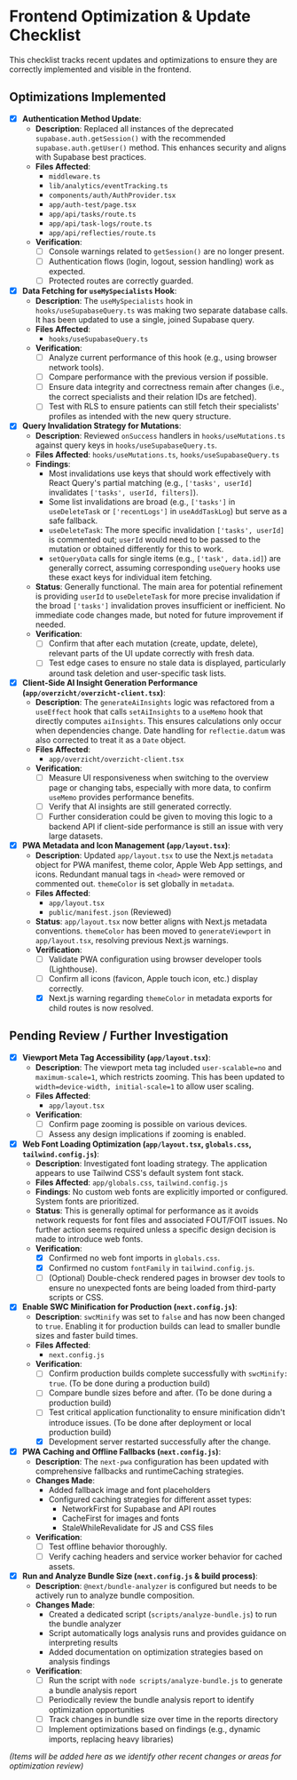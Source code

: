 # Frontend Optimization & Update Checklist

This checklist tracks recent updates and optimizations to ensure they are correctly implemented and visible in the frontend.

## Optimizations Implemented

- [x] **Authentication Method Update**:
  - **Description**: Replaced all instances of the deprecated `supabase.auth.getSession()` with the recommended `supabase.auth.getUser()` method. This enhances security and aligns with Supabase best practices.
  - **Files Affected**:
    - `middleware.ts`
    - `lib/analytics/eventTracking.ts`
    - `components/auth/AuthProvider.tsx`
    - `app/auth-test/page.tsx`
    - `app/api/tasks/route.ts`
    - `app/api/task-logs/route.ts`
    - `app/api/reflecties/route.ts`
  - **Verification**:
    - [ ] Console warnings related to `getSession()` are no longer present.
    - [ ] Authentication flows (login, logout, session handling) work as expected.
    - [ ] Protected routes are correctly guarded.

- [x] **Data Fetching for `useMySpecialists` Hook**:
  - **Description**: The `useMySpecialists` hook in `hooks/useSupabaseQuery.ts` was making two separate database calls. It has been updated to use a single, joined Supabase query.
  - **Files Affected**:
    - `hooks/useSupabaseQuery.ts`
  - **Verification**:
    - [ ] Analyze current performance of this hook (e.g., using browser network tools).
    - [ ] Compare performance with the previous version if possible.
    - [ ] Ensure data integrity and correctness remain after changes (i.e., the correct specialists and their relation IDs are fetched).
    - [ ] Test with RLS to ensure patients can still fetch their specialists' profiles as intended with the new query structure.

- [x] **Query Invalidation Strategy for Mutations**:
  - **Description**: Reviewed `onSuccess` handlers in `hooks/useMutations.ts` against query keys in `hooks/useSupabaseQuery.ts`.
  - **Files Affected**: `hooks/useMutations.ts`, `hooks/useSupabaseQuery.ts`
  - **Findings**:
    - Most invalidations use keys that should work effectively with React Query's partial matching (e.g., `['tasks', userId]` invalidates `['tasks', userId, filters]`).
    - Some list invalidations are broad (e.g., `['tasks']` in `useDeleteTask` or `['recentLogs']` in `useAddTaskLog`) but serve as a safe fallback.
    - `useDeleteTask`: The more specific invalidation `['tasks', userId]` is commented out; `userId` would need to be passed to the mutation or obtained differently for this to work.
    - `setQueryData` calls for single items (e.g., `['task', data.id]`) are generally correct, assuming corresponding `useQuery` hooks use these exact keys for individual item fetching.
  - **Status**: Generally functional. The main area for potential refinement is providing `userId` to `useDeleteTask` for more precise invalidation if the broad `['tasks']` invalidation proves insufficient or inefficient. No immediate code changes made, but noted for future improvement if needed.
  - **Verification**:
    - [ ] Confirm that after each mutation (create, update, delete), relevant parts of the UI update correctly with fresh data.
    - [ ] Test edge cases to ensure no stale data is displayed, particularly around task deletion and user-specific task lists.

- [x] **Client-Side AI Insight Generation Performance (`app/overzicht/overzicht-client.tsx`)**:
  - **Description**: The `generateAiInsights` logic was refactored from a `useEffect` hook that calls `setAiInsights` to a `useMemo` hook that directly computes `aiInsights`. This ensures calculations only occur when dependencies change. Date handling for `reflectie.datum` was also corrected to treat it as a `Date` object.
  - **Files Affected**:
    - `app/overzicht/overzicht-client.tsx`
  - **Verification**:
    - [ ] Measure UI responsiveness when switching to the overview page or changing tabs, especially with more data, to confirm `useMemo` provides performance benefits.
    - [ ] Verify that AI insights are still generated correctly.
    - [ ] Further consideration could be given to moving this logic to a backend API if client-side performance is still an issue with very large datasets.

- [x] **PWA Metadata and Icon Management (`app/layout.tsx`)**:
  - **Description**: Updated `app/layout.tsx` to use the Next.js `metadata` object for PWA manifest, theme color, Apple Web App settings, and icons. Redundant manual tags in `<head>` were removed or commented out. `themeColor` is set globally in `metadata`.
  - **Files Affected**:
    - `app/layout.tsx`
    - `public/manifest.json` (Reviewed)
  - **Status**: `app/layout.tsx` now better aligns with Next.js metadata conventions. `themeColor` has been moved to `generateViewport` in `app/layout.tsx`, resolving previous Next.js warnings.
  - **Verification**:
    - [ ] Validate PWA configuration using browser developer tools (Lighthouse).
    - [ ] Confirm all icons (favicon, Apple touch icon, etc.) display correctly.
    - [x] Next.js warning regarding `themeColor` in metadata exports for child routes is now resolved.

## Pending Review / Further Investigation

- [x] **Viewport Meta Tag Accessibility (`app/layout.tsx`)**:
  - **Description**: The viewport meta tag included `user-scalable=no` and `maximum-scale=1`, which restricts zooming. This has been updated to `width=device-width, initial-scale=1` to allow user scaling.
  - **Files Affected**:
    - `app/layout.tsx`
  - **Verification**:
    - [ ] Confirm page zooming is possible on various devices.
    - [ ] Assess any design implications if zooming is enabled.

- [x] **Web Font Loading Optimization (`app/layout.tsx`, `globals.css`, `tailwind.config.js`)**:
  - **Description**: Investigated font loading strategy. The application appears to use Tailwind CSS's default system font stack.
  - **Files Affected**: `app/globals.css`, `tailwind.config.js`
  - **Findings**: No custom web fonts are explicitly imported or configured. System fonts are prioritized.
  - **Status**: This is generally optimal for performance as it avoids network requests for font files and associated FOUT/FOIT issues. No further action seems required unless a specific design decision is made to introduce web fonts.
  - **Verification**:
    - [x] Confirmed no web font imports in `globals.css`.
    - [x] Confirmed no custom `fontFamily` in `tailwind.config.js`.
    - [ ] (Optional) Double-check rendered pages in browser dev tools to ensure no unexpected fonts are being loaded from third-party scripts or CSS.

- [x] **Enable SWC Minification for Production (`next.config.js`)**:
  - **Description**: `swcMinify` was set to `false` and has now been changed to `true`. Enabling it for production builds can lead to smaller bundle sizes and faster build times.
  - **Files Affected**:
    - `next.config.js`
  - **Verification**:
    - [ ] Confirm production builds complete successfully with `swcMinify: true`. (To be done during a production build)
    - [ ] Compare bundle sizes before and after. (To be done during a production build)
    - [ ] Test critical application functionality to ensure minification didn't introduce issues. (To be done after deployment or local production build)
    - [x] Development server restarted successfully after the change.

- [x] **PWA Caching and Offline Fallbacks (`next.config.js`)**:
  - **Description**: The `next-pwa` configuration has been updated with comprehensive fallbacks and runtimeCaching strategies.
  - **Changes Made**:
    - Added fallback image and font placeholders
    - Configured caching strategies for different asset types:
      - NetworkFirst for Supabase and API routes
      - CacheFirst for images and fonts
      - StaleWhileRevalidate for JS and CSS files
  - **Verification**:
    - [ ] Test offline behavior thoroughly.
    - [ ] Verify caching headers and service worker behavior for cached assets.

- [x] **Run and Analyze Bundle Size (`next.config.js` & build process)**:
  - **Description**: `@next/bundle-analyzer` is configured but needs to be actively run to analyze bundle composition.
  - **Changes Made**:
    - Created a dedicated script (`scripts/analyze-bundle.js`) to run the bundle analyzer
    - Script automatically logs analysis runs and provides guidance on interpreting results
    - Added documentation on optimization strategies based on analysis findings
  - **Verification**:
    - [ ] Run the script with `node scripts/analyze-bundle.js` to generate a bundle analysis report
    - [ ] Periodically review the bundle analysis report to identify optimization opportunities
    - [ ] Track changes in bundle size over time in the reports directory
    - [ ] Implement optimizations based on findings (e.g., dynamic imports, replacing heavy libraries)

*(Items will be added here as we identify other recent changes or areas for optimization review)*
